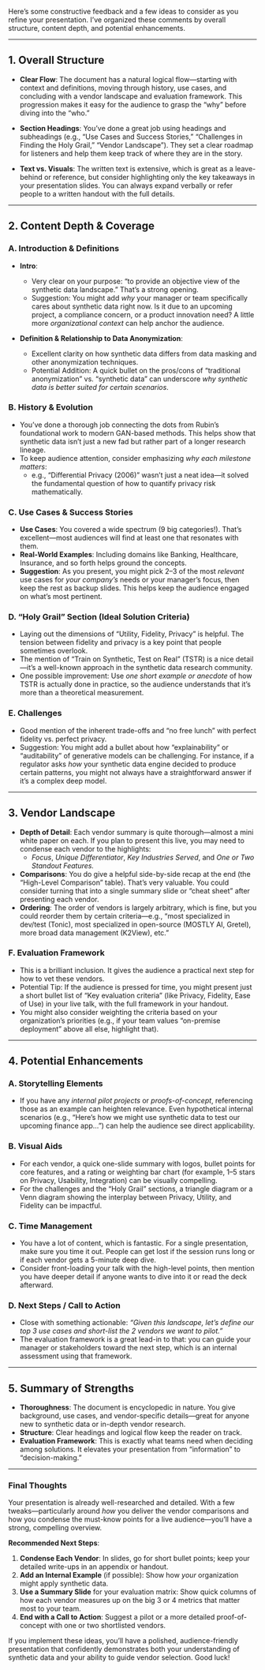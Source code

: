 Here’s some constructive feedback and a few ideas to consider as you refine your presentation. I’ve organized these comments by overall structure, content depth, and potential enhancements.

---

## 1. Overall Structure

- **Clear Flow**: The document has a natural logical flow—starting with context and definitions, moving through history, use cases, and concluding with a vendor landscape and evaluation framework. This progression makes it easy for the audience to grasp the “why” before diving into the “who.”

- **Section Headings**: You’ve done a great job using headings and subheadings (e.g., “Use Cases and Success Stories,” “Challenges in Finding the Holy Grail,” “Vendor Landscape”). They set a clear roadmap for listeners and help them keep track of where they are in the story.

- **Text vs. Visuals**: The written text is extensive, which is great as a leave-behind or reference, but consider highlighting only the key takeaways in your presentation slides. You can always expand verbally or refer people to a written handout with the full details.

---

## 2. Content Depth & Coverage

### A. Introduction & Definitions

- **Intro**:

  - Very clear on your purpose: “to provide an objective view of the synthetic data landscape.” That’s a strong opening.
  - Suggestion: You might add _why_ your manager or team specifically cares about synthetic data right now. Is it due to an upcoming project, a compliance concern, or a product innovation need? A little more _organizational context_ can help anchor the audience.

- **Definition & Relationship to Data Anonymization**:
  - Excellent clarity on how synthetic data differs from data masking and other anonymization techniques.
  - Potential Addition: A quick bullet on the pros/cons of “traditional anonymization” vs. “synthetic data” can underscore _why synthetic data is better suited for certain scenarios_.

### B. History & Evolution

- You’ve done a thorough job connecting the dots from Rubin’s foundational work to modern GAN-based methods. This helps show that synthetic data isn’t just a new fad but rather part of a longer research lineage.
- To keep audience attention, consider emphasizing _why each milestone matters_:
  - e.g., “Differential Privacy (2006)” wasn’t just a neat idea—it solved the fundamental question of how to quantify privacy risk mathematically.

### C. Use Cases & Success Stories

- **Use Cases**: You covered a wide spectrum (9 big categories!). That’s excellent—most audiences will find at least one that resonates with them.
- **Real-World Examples**: Including domains like Banking, Healthcare, Insurance, and so forth helps ground the concepts.
- **Suggestion**: As you present, you might pick 2–3 of the most _relevant_ use cases for _your company’s_ needs or your manager’s focus, then keep the rest as backup slides. This helps keep the audience engaged on what’s most pertinent.

### D. “Holy Grail” Section (Ideal Solution Criteria)

- Laying out the dimensions of “Utility, Fidelity, Privacy” is helpful. The tension between fidelity and privacy is a key point that people sometimes overlook.
- The mention of “Train on Synthetic, Test on Real” (TSTR) is a nice detail—it’s a well-known approach in the synthetic data research community.
- One possible improvement: Use _one short example or anecdote_ of how TSTR is actually done in practice, so the audience understands that it’s more than a theoretical measurement.

### E. Challenges

- Good mention of the inherent trade-offs and “no free lunch” with perfect fidelity vs. perfect privacy.
- Suggestion: You might add a bullet about how “explainability” or “auditability” of generative models can be challenging. For instance, if a regulator asks _how_ your synthetic data engine decided to produce certain patterns, you might not always have a straightforward answer if it’s a complex deep model.

---

## 3. Vendor Landscape

- **Depth of Detail**: Each vendor summary is quite thorough—almost a mini white paper on each. If you plan to present this live, you may need to condense each vendor to the highlights:
  - _Focus_, _Unique Differentiator_, _Key Industries Served_, and _One or Two Standout Features._
- **Comparisons**: You do give a helpful side-by-side recap at the end (the “High-Level Comparison” table). That’s very valuable. You could consider turning that into a single summary slide or “cheat sheet” after presenting each vendor.
- **Ordering**: The order of vendors is largely arbitrary, which is fine, but you could reorder them by certain criteria—e.g., “most specialized in dev/test (Tonic), most specialized in open-source (MOSTLY AI, Gretel), more broad data management (K2View), etc.”

### F. Evaluation Framework

- This is a brilliant inclusion. It gives the audience a practical next step for how to vet these vendors.
- Potential Tip: If the audience is pressed for time, you might present just a short bullet list of “Key evaluation criteria” (like Privacy, Fidelity, Ease of Use) in your live talk, with the full framework in your handout.
- You might also consider weighting the criteria based on your organization’s priorities (e.g., if your team values “on-premise deployment” above all else, highlight that).

---

## 4. Potential Enhancements

### A. Storytelling Elements

- If you have any _internal pilot projects_ or _proofs-of-concept_, referencing those as an example can heighten relevance. Even hypothetical internal scenarios (e.g., “Here’s how we might use synthetic data to test our upcoming finance app…”) can help the audience see direct applicability.

### B. Visual Aids

- For each vendor, a quick one-slide summary with logos, bullet points for core features, and a rating or weighting bar chart (for example, 1–5 stars on Privacy, Usability, Integration) can be visually compelling.
- For the challenges and the “Holy Grail” sections, a triangle diagram or a Venn diagram showing the interplay between Privacy, Utility, and Fidelity can be impactful.

### C. Time Management

- You have a lot of content, which is fantastic. For a single presentation, make sure you time it out. People can get lost if the session runs long or if each vendor gets a 5-minute deep dive.
- Consider front-loading your talk with the high-level points, then mention you have deeper detail if anyone wants to dive into it or read the deck afterward.

### D. Next Steps / Call to Action

- Close with something actionable: _“Given this landscape, let’s define our top 3 use cases and short-list the 2 vendors we want to pilot.”_
- The evaluation framework is a great lead-in to that: you can guide your manager or stakeholders toward the next step, which is an internal assessment using that framework.

---

## 5. Summary of Strengths

- **Thoroughness**: The document is encyclopedic in nature. You give background, use cases, and vendor-specific details—great for anyone new to synthetic data or in-depth vendor research.
- **Structure**: Clear headings and logical flow keep the reader on track.
- **Evaluation Framework**: This is exactly what teams need when deciding among solutions. It elevates your presentation from “information” to “decision-making.”

---

### Final Thoughts

Your presentation is already well-researched and detailed. With a few tweaks—particularly around _how_ you deliver the vendor comparisons and how you condense the must-know points for a live audience—you’ll have a strong, compelling overview.

**Recommended Next Steps**:

1. **Condense Each Vendor**: In slides, go for short bullet points; keep your detailed write-ups in an appendix or handout.
2. **Add an Internal Example** (if possible): Show how _your_ organization might apply synthetic data.
3. **Use a Summary Slide** for your evaluation matrix: Show quick columns of how each vendor measures up on the big 3 or 4 metrics that matter most to your team.
4. **End with a Call to Action**: Suggest a pilot or a more detailed proof-of-concept with one or two shortlisted vendors.

If you implement these ideas, you’ll have a polished, audience-friendly presentation that confidently demonstrates both your understanding of synthetic data and your ability to guide vendor selection. Good luck!
